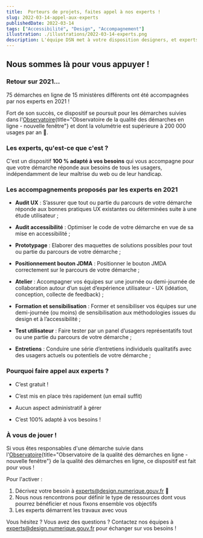 ```yaml
---
title:  Porteurs de projets, faites appel à nos experts !
slug: 2022-03-14-appel-aux-experts
publishedDate: 2022-03-14
tags: ["Accessibilité", "Design", "Accompagnement"]
illustration: ./illustrations/2022-03-14-experts.png
description: L'équipe DSN met à votre disposition designers, et experts en recherche utilisateur et accessibilité
---
```


## Nous sommes là pour vous appuyer&nbsp;!

### Retour sur 2021...

75 démarches en ligne de 15 ministères différents ont été accompagnées par nos experts en 2021&nbsp;!

Fort de son succès, ce dispositif se poursuit pour les démarches suivies dans l'[Observatoire](https://observatoire.numerique.gouv.fr/){title="Observatoire de la qualité des démarches en ligne - nouvelle fenêtre"}  et dont la volumétrie est supérieure à 200 000 usages par an&nbsp;🤗.

### Les experts, qu'est-ce que c'est&nbsp;?

C'est un dispositif **100 % adapté à vos besoins** qui vous accompagne pour que votre démarche réponde aux besoins de tous les usagers, indépendamment de leur maîtrise du web ou de leur handicap.

### Les accompagnements proposés par les experts en 2021

- **Audit UX** : S’assurer que tout ou partie du parcours de votre démarche réponde aux bonnes pratiques UX existantes ou déterminées suite à une étude utilisateur&nbsp;;

- **Audit accessibilité** : Optimiser le code de votre démarche en vue de sa mise en accessibilité&nbsp;;

- **Prototypage** : Elaborer des maquettes de solutions possibles pour tout ou partie du parcours de votre démarche&nbsp;;

- **Positionnement bouton JDMA** : Positionner le bouton JMDA correctement sur le parcours de votre démarche&nbsp;;

- **Atelier** : Accompagner vos équipes sur une journée ou demi-journée de collaboration autour d’un sujet d’expérience utilisateur - UX (idéation, conception, collecte de feedback)&nbsp;;

- **Formation et sensibilisation** : Former et sensibiliser vos équipes sur une demi-journée (ou moins) de sensibilisation aux méthodologies issues du design et à l’accessibilité&nbsp;;

- **Test utilisateur** : Faire tester par un panel d’usagers représentatifs tout ou une partie du parcours de votre démarche&nbsp;;

- **Entretiens** : Conduire une série d’entretiens individuels qualitatifs avec des usagers actuels ou potentiels de votre démarche&nbsp;;


### Pourquoi faire appel aux experts&nbsp;?

- C’est gratuit&nbsp;!

- C’est mis en place très rapidement (un email suffit)

- Aucun aspect administratif à gérer

- C’est 100% adapté à vos besoins&nbsp;!


### À vous de jouer&nbsp;!

Si vous êtes responsables d'une démarche suivie dans l'[Observatoire](https://observatoire.numerique.gouv.fr/){title="Observatoire de la qualité des démarches en ligne - nouvelle fenêtre"} de la qualité des démarches en ligne, ce dispositif est fait pour vous&nbsp;!

Pour l'activer&nbsp;:

1. Décrivez votre besoin à experts@design.numerique.gouv.fr 📩 
2. Nous nous rencontrons pour définir le type de ressources dont vous pourrez bénéficier et nous fixons ensemble vos objectifs
3. Les experts démarrent les travaux avec vous

Vous hésitez ? Vous avez des questions&nbsp;? 
Contactez nos équipes à experts@design.numerique.gouv.fr pour échanger sur vos besoins&nbsp;!
